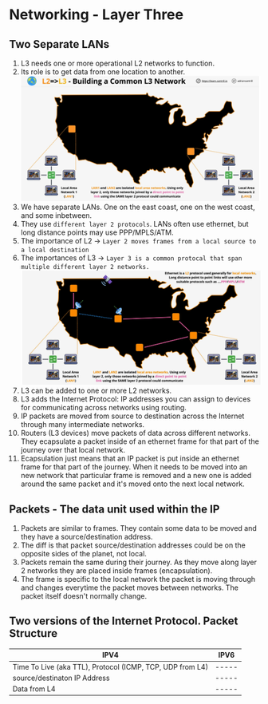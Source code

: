 # Networking - Layer Three

## Two Separate LANs

1. L3 needs one or more operational L2 networks to function.
2. Its role is to get data from one location to another.
![network_04](../assets/network_04.png)
3. We have separate LANs. One on the east coast, one on the west coast, and some inbetween.
4. They use ```different layer 2 protocols```.  LANs often use ethernet, but long distance points may use PPP/MPLS/ATM.
5. The importance of L2 -> ```Layer 2 moves frames from a local source to a local destination```
6. The importances of L3 -> ```Layer 3 is a common protocal that span multiple different layer 2 networks.``` 
![network_05](../assets/network_05.png)
7. L3 can be added to one or more L2 networks.
8. L3 adds the Internet Protocol: IP addresses you can assign to devices for communicating across networks using routing.
9. IP packets are moved from source to destination across the Internet through many intermediate networks. 
10. Routers (L3 devices) move packets of data across different networks.  They ecapsulate a packet inside of an ethernet frame for that part of the journey over that local network.
11. Ecapsulation just means that an IP packet is put inside an ethernet frame for that part of the journey.  When it needs to be moved into an new network that particular frame is removed and a new one is added around the same packet and it's moved onto the next local network.


## Packets - The data unit used within the IP
1. Packets are similar to frames. They contain some data to be moved and they have a source/destination address.
2. The diff is that packet source/destination addresses could be on the opposite sides of the planet, not local.
3. Packets remain the same during their journey. As they move along layer 2 networks they are placed inside frames (encapsulation).
4. The frame is specific to the local network the packet is moving through and changes everytime the packet moves between networks.  The packet itself doesn't normally change.

## Two versions of the Internet Protocol. Packet Structure

|  IPV4                             |  IPV6 |
| ----------------------------      | ----- |
| Time To Live (aka TTL), Protocol (ICMP, TCP, UDP from L4) | ----- |
| source/destinaton IP Address      | ----- |
| Data from L4                      | ----- |